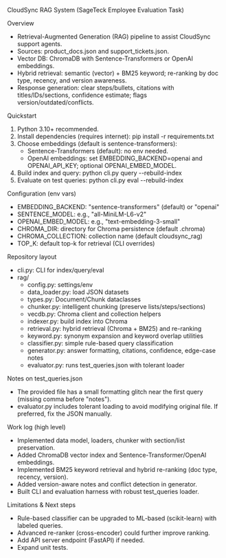 CloudSync RAG System (SageTeck Employee Evaluation Task)

Overview
- Retrieval-Augmented Generation (RAG) pipeline to assist CloudSync support agents.
- Sources: product_docs.json and support_tickets.json.
- Vector DB: ChromaDB with Sentence-Transformers or OpenAI embeddings.
- Hybrid retrieval: semantic (vector) + BM25 keyword; re-ranking by doc type, recency, and version awareness.
- Response generation: clear steps/bullets, citations with titles/IDs/sections, confidence estimate; flags version/outdated/conflicts.

Quickstart
1) Python 3.10+ recommended.
2) Install dependencies (requires internet):
   pip install -r requirements.txt
3) Choose embeddings (default is sentence-transformers):
   - Sentence-Transformers (default): no env needed.
   - OpenAI embeddings: set EMBEDDING_BACKEND=openai and OPENAI_API_KEY; optional OPENAI_EMBED_MODEL.
4) Build index and query:
   python cli.py query --rebuild-index
5) Evaluate on test queries:
   python cli.py eval --rebuild-index

Configuration (env vars)
- EMBEDDING_BACKEND: "sentence-transformers" (default) or "openai"
- SENTENCE_MODEL: e.g., "all-MiniLM-L6-v2"
- OPENAI_EMBED_MODEL: e.g., "text-embedding-3-small"
- CHROMA_DIR: directory for Chroma persistence (default .chroma)
- CHROMA_COLLECTION: collection name (default cloudsync_rag)
- TOP_K: default top-k for retrieval (CLI overrides)

Repository layout
- cli.py: CLI for index/query/eval
- rag/
  - config.py: settings/env
  - data_loader.py: load JSON datasets
  - types.py: Document/Chunk dataclasses
  - chunker.py: intelligent chunking (preserve lists/steps/sections)
  - vecdb.py: Chroma client and collection helpers
  - indexer.py: build index into Chroma
  - retrieval.py: hybrid retrieval (Chroma + BM25) and re-ranking
  - keyword.py: synonym expansion and keyword overlap utilities
  - classifier.py: simple rule-based query classification
  - generator.py: answer formatting, citations, confidence, edge-case notes
  - evaluator.py: runs test_queries.json with tolerant loader

Notes on test_queries.json
- The provided file has a small formatting glitch near the first query (missing comma before "notes").
- evaluator.py includes tolerant loading to avoid modifying original file. If preferred, fix the JSON manually.

Work log (high level)
- Implemented data model, loaders, chunker with section/list preservation.
- Added ChromaDB vector index and Sentence-Transformer/OpenAI embeddings.
- Implemented BM25 keyword retrieval and hybrid re-ranking (doc type, recency, version).
- Added version-aware notes and conflict detection in generator.
- Built CLI and evaluation harness with robust test_queries loader.

Limitations & Next steps
- Rule-based classifier can be upgraded to ML-based (scikit-learn) with labeled queries.
- Advanced re-ranker (cross-encoder) could further improve ranking.
- Add API server endpoint (FastAPI) if needed.
- Expand unit tests.

